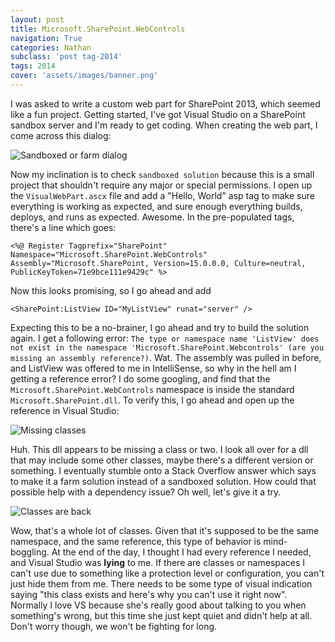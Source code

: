 ```yaml
---
layout: post
title: Microsoft.SharePoint.WebControls
navigation: True
categories: Nathan
subclass: 'post tag-2014'
tags: 2014
cover: 'assets/images/banner.png'
---
```


I was asked to write a custom web part for SharePoint 2013, which seemed like a fun project. Getting started, I've got Visual Studio on a SharePoint sandbox server and I'm ready to get coding. When creating the web part, I come across this dialog:

![Sandboxed or farm dialog](https://i.imgur.com/jeBVdpg.png)

Now my inclination is to check `sandboxed solution` because this is a small project that shouldn't require any major or special permissions. I open up the `VisualWebPart.ascx` file and add a "Hello, World" asp tag to make sure everything is working as expected, and sure enough everything builds, deploys, and runs as expected. Awesome. In the pre-populated tags, there's a line which goes:

    <%@ Register Tagprefix="SharePoint" Namespace="Microsoft.SharePoint.WebControls" Assembly="Microsoft.SharePoint, Version=15.0.0.0, Culture=neutral, PublicKeyToken=71e9bce111e9429c" %>

Now this looks promising, so I go ahead and add

    <SharePoint:ListView ID="MyListView" runat="server" />
    
Expecting this to be a no-brainer, I go ahead and try to build the solution again. I get a following error: `The type or namespace name 'ListView' does not exist in the namespace 'Microsoft.SharePoint.Webcontrols' (are you missing an assembly reference?)`. Wat. The assembly was pulled in before, and ListView was offered to me in IntelliSense, so why in the hell am I getting a reference error? I do some googling, and find that the `Microsoft.SharePoint.WebControls` namespace is inside the standard `Microsoft.SharePoint.dll`. To verify this, I go ahead and open up the reference in Visual Studio:

![Missing classes](https://i.imgur.com/HmbnyGe.png)

Huh. This dll appears to be missing a class or two. I look all over for a dll that may include some other classes, maybe there's a different version or something. I eventually stumble onto a Stack Overflow answer which says to make it a farm solution instead of a sandboxed solution. How could that possible help with a dependency issue? Oh well, let's give it a try.

![Classes are back](https://i.imgur.com/OAxFjUG.png)

Wow, that's a whole lot of classes. Given that it's supposed to be the same namespace, and the same reference, this type of behavior is mind-boggling. At the end of the day, I thought I had every reference I needed, and Visual Studio was **lying** to me. If there are classes or namespaces I can't use due to something like a protection level or configuration, you can't just hide them from me. There needs to be some type of visual indication saying "this class exists and here's why you can't use it right now". Normally I love VS because she's really good about talking to you when something's wrong, but this time she just kept quiet and didn't help at all. Don't worry though, we won't be fighting for long.